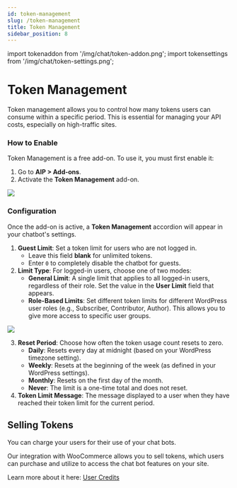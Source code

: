 ```yaml
---
id: token-management
slug: /token-management
title: Token Management
sidebar_position: 8
---
```


import tokenaddon from '/img/chat/token-addon.png';
import tokensettings from '/img/chat/token-settings.png';

# Token Management

Token management allows you to control how many tokens users can consume within a specific period. This is essential for managing your API costs, especially on high-traffic sites.

### How to Enable

Token Management is a free add-on. To use it, you must first enable it:
1.  Go to **AIP > Add-ons**.
2.  Activate the **Token Management** add-on.

<img src={tokenaddon} />

### Configuration

Once the add-on is active, a **Token Management** accordion will appear in your chatbot's settings.

1.  **Guest Limit**: Set a token limit for users who are not logged in.
    -   Leave this field **blank** for unlimited tokens.
    -   Enter `0` to completely disable the chatbot for guests.
2.  **Limit Type**: For logged-in users, choose one of two modes:
    -   **General Limit**: A single limit that applies to all logged-in users, regardless of their role. Set the value in the **User Limit** field that appears.
    -   **Role-Based Limits**: Set different token limits for different WordPress user roles (e.g., Subscriber, Contributor, Author). This allows you to give more access to specific user groups.

<img src={tokensettings} />

3.  **Reset Period**: Choose how often the token usage count resets to zero.
    -   **Daily**: Resets every day at midnight (based on your WordPress timezone setting).
    -   **Weekly**: Resets at the beginning of the week (as defined in your WordPress settings).
    -   **Monthly**: Resets on the first day of the month.
    -   **Never**: The limit is a one-time total and does not reset.
4.  **Token Limit Message**: The message displayed to a user when they have reached their token limit for the current period.

## Selling Tokens

You can charge your users for their use of your chat bots.

Our integration with WooCommerce allows you to sell tokens, which users can purchase and utilize to access the chat bot features on your site.

Learn more about it here: [User Credits](/docs/user-credits.md)